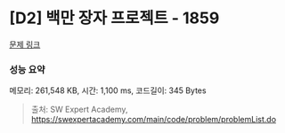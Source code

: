 # [D2] 백만 장자 프로젝트 - 1859 

[문제 링크](https://swexpertacademy.com/main/code/problem/problemDetail.do?contestProbId=AV5LrsUaDxcDFAXc) 

### 성능 요약

메모리: 261,548 KB, 시간: 1,100 ms, 코드길이: 345 Bytes



> 출처: SW Expert Academy, https://swexpertacademy.com/main/code/problem/problemList.do